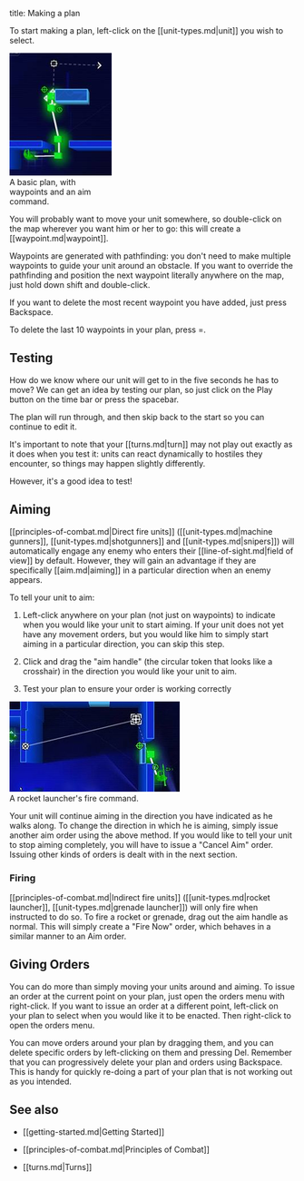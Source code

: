 title: Making a plan

To start making a plan, left-click on the [[unit-types.md|unit]] you wish to select. 

<div class="thumb tright"><div class="thumbinner" style="width:182px;"><img src="images/2/2e/Basic_plan.jpg" />  <div class="thumbcaption">A basic plan, with waypoints and an aim command.</div></div></div>

You will probably want to move your unit somewhere, so double-click on the map wherever you want him or her to go: this will create a [[waypoint.md|waypoint]].

Waypoints are generated with pathfinding: you don't need to make multiple waypoints to guide your unit around an obstacle.  If you want to override the pathfinding and position the next waypoint literally anywhere on the map, just hold down shift and double-click.

If you want to delete the most recent waypoint you have added, just press Backspace.

To delete the last 10 waypoints in your plan, press =.



## <span class="mw-headline" id="Testing">Testing</span>

How do we know where our unit will get to in the five seconds he has to move?  We can get an idea by testing our plan, so just click on the Play button on the time bar or press the spacebar.

The plan will run through, and then skip back to the start so you can continue to edit it.

It's important to note that your [[turns.md|turn]] may not play out exactly as it does when you test it: units can react dynamically to hostiles they encounter, so things may happen slightly differently.

However, it's a good idea to test!

## <span class="mw-headline" id="Aiming">Aiming</span>

[[principles-of-combat.md|Direct fire units]] ([[unit-types.md|machine gunners]], [[unit-types.md|shotgunners]] and [[unit-types.md|snipers]]) will automatically engage any enemy who enters their [[line-of-sight.md|field of view]] by default. However, they will gain an advantage if they are specifically [[aim.md|aiming]] in a particular direction when an enemy appears.

To tell your unit to aim:

1.  Left-click anywhere on your plan (not just on waypoints) to indicate when you would like your unit to start aiming.  If your unit does not yet have any movement orders, but you would like him to simply start aiming in a particular direction, you can skip this step.

2.  Click and drag the "aim handle" (the circular token that looks like a crosshair) in the direction you would like your unit to aim.

3.  Test your plan to ensure your order is working correctly
<div class="thumb tright"><div class="thumbinner" style="width:302px;"><img src="images/thumb/9/9e/Rocket_plan.jpg/300px-Rocket_plan.jpg" />  <div class="thumbcaption">A rocket launcher's fire command.</div></div></div>

Your unit will continue aiming in the direction you have indicated as he walks along.  To change the direction in which he is aiming, simply issue another aim order using the above method. If you would like to tell your unit to stop aiming completely, you will have to issue a "Cancel Aim" order.  Issuing other kinds of orders is dealt with in the next section. 

### <span class="mw-headline" id="Firing">Firing</span>

[[principles-of-combat.md|Indirect fire units]] ([[unit-types.md|rocket launcher]], [[unit-types.md|grenade launcher]]) will only fire when instructed to do so. To fire a rocket or grenade, drag out the aim handle as normal.  This will simply create a "Fire Now" order, which behaves in a similar manner to an Aim order.

## <span class="mw-headline" id="Giving_Orders">Giving Orders</span>

You can do more than simply moving your units around and aiming. To issue an order at the current point on your plan, just open the orders menu with right-click. If you want to issue an order at a different point, left-click on your plan to select when you would like it to be enacted.  Then right-click to open the orders menu.

You can move orders around your plan by dragging them, and you can delete specific orders by left-clicking on them and pressing Del. Remember that you can progressively delete your plan and orders using Backspace.  This is handy for quickly re-doing a part of your plan that is not working out as you intended.

## <span class="mw-headline" id="See_also">See also</span>

*   [[getting-started.md|Getting Started]]

*   [[principles-of-combat.md|Principles of Combat]]

*   [[turns.md|Turns]]

<!-- 
NewPP limit report
Preprocessor node count: 19/1000000
Post‐expand include size: 0/2097152 bytes
Template argument size: 0/2097152 bytes
Expensive parser function count: 0/100
-->

<!-- Saved in parser cache with key fs_error420_com:pcache:idhash:16-0!*!0!!en!2!* and timestamp 20140722161158 -->